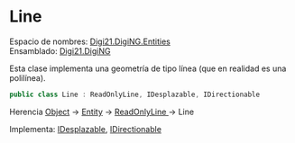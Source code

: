 # Line

Espacio de nombres: [Digi21.DigiNG.Entities](./)  
Ensamblado: [Digi21.DigiNG](../)

Esta clase implementa una geometría de tipo línea \(que en realidad es una polilínea\).

```csharp
public class Line : ReadOnlyLine, IDesplazable, IDirectionable
```

Herencia [Object](https://docs.microsoft.com/en-us/dotnet/api/system.object?view=net-5.0) → [Entity](entity/) → [ReadOnlyLine ](readonlyline.md)→ Line

Implementa: [IDesplazable](../digi21.math/idesplazable/), [IDirectionable](idirectionable/)

